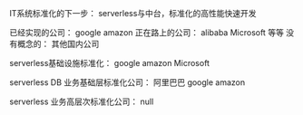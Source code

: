 IT系统标准化的下一步： serverless与中台，标准化的高性能快速开发

已经实现的公司： google amazon
正在路上的公司： alibaba Microsoft 等等
没有概念的： 其他国内公司

serverless基础设施标准化： google amazon Microsoft

serverless DB 业务基础层标准化公司： 阿里巴巴  google amazon

serverless 业务高层次标准化公司： null




